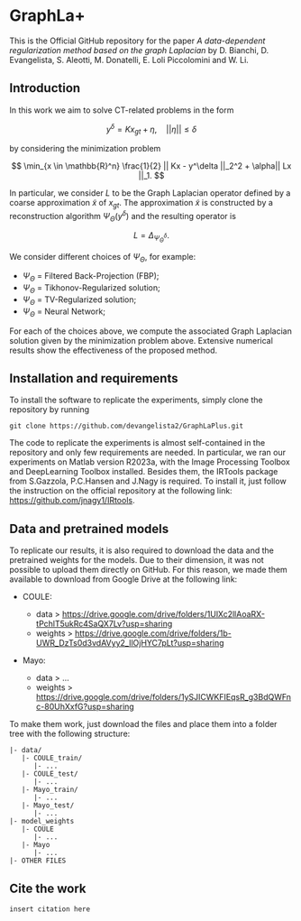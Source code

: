 # GraphLa+

This is the Official GitHub repository for the paper *A data-dependent regularization method based on the graph Laplacian* by D. Bianchi, D. Evangelista, S. Aleotti, M. Donatelli, E. Loli Piccolomini and W. Li.

## Introduction
In this work we aim to solve CT-related problems in the form

$$
    y^\delta = Kx_{gt} + \eta, \quad || \eta || \leq \delta
$$

by considering the minimization problem

$$
    \min_{x \in \mathbb{R}^n} \frac{1}{2} || Kx - y^\delta ||_2^2 + \alpha|| Lx ||_1.
$$

In particular, we consider $L$ to be the Graph Laplacian operator defined by a coarse approximation $\tilde{x}$ of $x_{gt}$. The approximation $\tilde{x}$ is constructed by a reconstruction algorithm $\Psi_{\Theta}(y^\delta)$ and the resulting operator is 

$$
    L = \Delta_{\Psi^\delta_{\Theta}}.
$$

We consider different choices of $\Psi_{\Theta}$, for example:

- $\Psi_{\Theta}$ = Filtered Back-Projection (FBP);
- $\Psi_{\Theta}$ = Tikhonov-Regularized solution;
- $\Psi_{\Theta}$ = TV-Regularized solution;
- $\Psi_{\Theta}$ = Neural Network;

For each of the choices above, we compute the associated Graph Laplacian solution given by the minimization problem above. Extensive numerical results show the effectiveness of the proposed method.

## Installation and requirements
To install the software to replicate the experiments, simply clone the repository by running

```
git clone https://github.com/devangelista2/GraphLaPlus.git
```

The code to replicate the experiments is almost self-contained in the repository and only few requirements are needed. In particular, we ran our experiments on Matlab version R2023a, with the Image Processing Toolbox and DeepLearning Toolbox installed. Besides them, the IRTools package from S.Gazzola, P.C.Hansen and J.Nagy is required. To install it, just follow the instruction on the official repository at the following link: https://github.com/jnagy1/IRtools. 

## Data and pretrained models
To replicate our results, it is also required to download the data and the pretrained weights for the models. Due to their dimension, it was not possible to upload them directly on GitHub. For this reason, we made them available to download from Google Drive at the following link:

- COULE:
  - data > https://drive.google.com/drive/folders/1UlXc2llAoaRX-tPchlT5ukRc4SaQX7Lv?usp=sharing
  - weights > https://drive.google.com/drive/folders/1b-UWR_DzTs0d3vdAVyy2_IlOjHYC7pLt?usp=sharing

- Mayo:
    - data > ...
    - weights > https://drive.google.com/drive/folders/1ySJICWKFIEqsR_g3BdQWFnc-80UhXxfG?usp=sharing

To make them work, just download the files and place them into a folder tree with the following structure:

```
|- data/
   |- COULE_train/
      |- ...
   |- COULE_test/
      |- ...
   |- Mayo_train/
      |- ...
   |- Mayo_test/
      |- ...
|- model_weights
   |- COULE
      |- ...
   |- Mayo
      |- ...
|- OTHER FILES
```

## Cite the work
```
insert citation here
```
